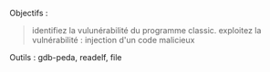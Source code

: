 Objectifs : 
> identifiez la vulunérabilité du programme classic.
> exploitez la vulnérabilité : injection d'un code malicieux

Outils : gdb-peda, readelf, file
